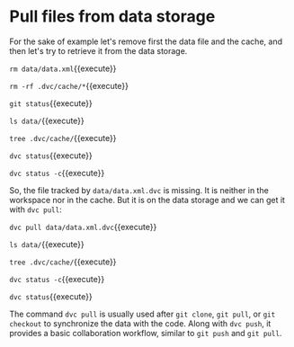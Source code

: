 # Pull files from data storage

For the sake of example let's remove first the data file and the
cache, and then let's try to retrieve it from the data storage.

`rm data/data.xml`{{execute}}

`rm -rf .dvc/cache/*`{{execute}}

`git status`{{execute}}

`ls data/`{{execute}}

`tree .dvc/cache/`{{execute}}

`dvc status`{{execute}}

`dvc status -c`{{execute}}

So, the file tracked by `data/data.xml.dvc` is missing. It is
neither in the workspace nor in the cache. But it is on the data
storage and we can get it with `dvc pull`:

`dvc pull data/data.xml.dvc`{{execute}}

`ls data/`{{execute}}

`tree .dvc/cache/`{{execute}}

`dvc status -c`{{execute}}

`dvc status`{{execute}}


The command `dvc pull` is usually used after `git clone`, `git pull`,
or `git checkout` to synchronize the data with the code.  Along with
`dvc push`, it provides a basic collaboration workflow, similar to
`git push` and `git pull`.
